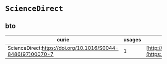 # `ScienceDirect`
## bto
| curie                                                       |   usages | nodes                                                                                                           |
|-------------------------------------------------------------|----------|-----------------------------------------------------------------------------------------------------------------|
| ScienceDirect:https://doi.org/10.1016/S0044-8486(97)00070-7 |        1 | [http://purl.obolibrary.org/obo/BTO:0006536](https://bioregistry.io/http://purl.obolibrary.org/obo/BTO:0006536) |
